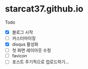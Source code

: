# starcat37.github.io

Todo
- [x] 블로그 시작
- [ ] 커스터마이징
- [x] disqus 활성화
- [ ] 첫 화면 레이아웃 수정
- [ ] favicon
- [ ] 포스트 주기적으로 업로드하기...
